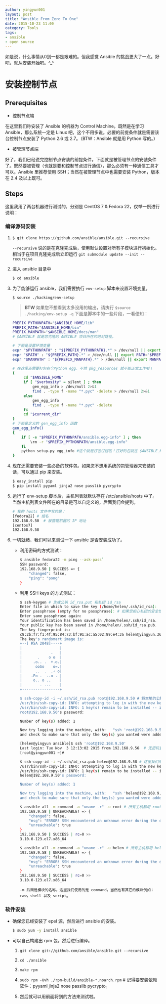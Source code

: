 ```yaml
---
author: yingyun001
layout: post
title: "Ansible From Zero To One"
date: 2015-10-23 11:00
category: Tools
tags:
- ansible
- open source
---
```


如是说，什么事情从0到一都是艰难的。但我感觉 Ansible 的挑战更大了一点。好吧，就从安装开始吧。^_^

# 安装控制节点

## Prerequisites

* 控制节点端

在这里我们称安装了 Ansible 的机器为 Control Machine。既然是在学习 Ansible，那么系统一定是 Linux 吧，这个不用多说。必要的前提条件就是需要该台控制节点安装了 Python 2.6 或 2.7。（BTW：Ansible 就是用 Python 写的。）


* 被管理节点端

好了，我们已经说完控制节点安装的前提条件，下面就是被管理节点的安装条件了。既然要被管理（也就是要和控制节点进行通信），那么必须有一种通信工具才可以。Ansible 里推荐使用 SSH；当然在被管理节点中也需要安装 Python，版本在 2.4 及以上既可。

## Steps
这里我用了两台机器进行测试的，分别是 CentOS 7 & Fedora 22，仅举一例进行说明：

### 编译源码安装

1. `$ git clone https://github.com/ansible/ansible.git --recursive`

   `--recursive` 说的是在克隆完成后，使用默认设置对所有子模块进行初始化。相当于在项目克隆完成后立即运行 `git submodule update --init --recursive` 

2. 进入 ansible 目录中
   
   ~~~ bash
   $ cd ansible
   ~~~

3. 为了能够运行 ansible，我们需要执行 `env-setup` 脚本来设置环境变量。

   `$ source ./hacking/env-setup`
   
   > **BTW**
   > 如果您不想看到太多没用的输出，请执行 `$source ./hacking/env-setup -q`
   下面是脚本中的一些片段，一看便知：

   ~~~ bash
   PREFIX_PYTHONPATH="$ANSIBLE_HOME/lib"  
   PREFIX_PATH="$ANSIBLE_HOME/bin"
   PREFIX_MANPATH="$ANSIBLE_HOME/docs/man"
   # $ANSIBLE 就是您克隆的 ANSIBLE 项目所在的绝对路径。
   ~~~

   ~~~ bash 
   # 下面是设置环境变量
   expr "$PYTHONPATH" : "${PREFIX_PYTHONPATH}.*" > /dev/null || export PYTHONPATH="$PREFIX_PYTHONPATH:$PYTHONPATH"
   expr "$PATH" : "${PREFIX_PATH}.*" > /dev/null || export PATH="$PREFIX_PATH:$PATH"
   expr "$MANPATH" : "${PREFIX_MANPATH}.*" > /dev/null || export MANPATH="$PREFIX_MANPATH:$MANPATH"
   ~~~

   ~~~ bash
   # 在这里还需要打包有个Python egg，不然 pkg_resources 就不能正常工作啦！
   (
        cd "$ANSIBLE_HOME"
        if [ "$verbosity" = silent ] ; then
            gen_egg_info > /dev/null 2>&1
            find . -type f -name "*.pyc" -delete > /dev/null 2>&1
        else
            gen_egg_info
            find . -type f -name "*.pyc" -delete
        fi
        cd "$current_dir"
   )
   # 下面是定义的 gen_egg_info 函数
   gen_egg_info()
   {
       if [ -e "$PREFIX_PYTHONPATH/ansible.egg-info" ] ; then
           \rm -r "$PREFIX_PYTHONPATH/ansible.egg-info"
       fi
       python setup.py egg_info #这个就是打包过程啦！打好的包就在 $ANSIBLE_HOME/lib/ansible.egg-info。这里使用打包格式是 egg_info，欲知更多格式请执行 python setup.py --help-commands。
   }
   ~~~

4. 现在还需要安装一些必备的软件包。如果您不想用系统的包管理器来安装的话，可以通过 pip 来安装。
   
   ~~~ bash
   $ easy_install pip
   $ pip install pyyaml jinja2 nose passlib pycrypto
   ~~~

5. 运行了 env-setup 脚本后，主机列表就默认存在 /etc/ansible/hosts 中了。当然主机列表文件所在的目录是可以自定义的，后面我们会提到。

   ~~~bash
   # 我的 hosts 文件中写的是：
   [fedora22] # 组名
   192.168.9.50  # 被管理机器的 IP 地址
   [centos7]
   192.168.9.58
   ~~~

6. 一切就绪，我们可以来测试一下 ansible 是否安装成功了。
   
   * 利用密码的方式测试：

     ~~~ bash
     $ ansible fedora22 -m ping --ask-pass`  
     SSH password: 
     192.168.9.50 | SUCCESS => {
         "changed": false, 
         "ping": "pong"
     }
     ~~~

   * 利用 SSH keys 的方式测试：

     ~~~ bash
     $ ssh-keygen # 生成公钥 id_rsa.put 和私钥 id_rsa
     Enter file in which to save the key (/home/helen/.ssh/id_rsa): 
     Enter passphrase (empty for no passphrase): # 如果您担心私钥的安全性，请为私钥设置口令。 
     Enter same passphrase again: 
     Your identification has been saved in /home/helen/.ssh/id_rsa.
     Your public key has been saved in /home/helen/.ssh/id_rsa.pub.
     The key fingerprint is:
     c8:2b:f7:f1:4f:95:84:73:bf:91:ac:a5:02:89:e4:3a helen@yingyun.36
     The key's randomart image is:
     +--[ RSA 2048]----+
     |                 |
     |             .   |
     |       .    o o  |
     |     .o.. .  +.o.|
     |      ooSo    o=.|
     |      ..  .  .+ o|
     |    .Eo .  ..o . |
     |     o.. o ..    |
     |        . ...    |
     +-----------------+

     $ ssh-copy-id -i ~/.ssh/id_rsa.pub root@192.168.9.50 # 将本地的公钥传到目的机器（192.168.9.50）中。
     /usr/bin/ssh-copy-id: INFO: attempting to log in with the new key(s), to filter out any that are already installed
     /usr/bin/ssh-copy-id: INFO: 1 key(s) remain to be installed -- if you are prompted now it is to install the new keys
     root@192.168.9.50's password: 

     Number of key(s) added: 1

     Now try logging into the machine, with:   "ssh 'root@192.168.9.50'"
     and check to make sure that only the key(s) you wanted were added.
     
     [helen@yingyun ansible]$ ssh 'root@192.168.9.50' 
     Last login: Tue Nov  3 12:13:02 2015 from 192.168.9.56  # 无密码登录设置成功！
     [root@yingyun001 ~]# 
     
     $ ssh-copy-id -i ~/.ssh/id_rsa.pub helen@192.168.9.58 # 这里我们用 helen 用户，为什么用另一个用户，一会儿就知道啦   
     /usr/bin/ssh-copy-id: INFO: attempting to log in with the new key(s), to filter out any that are already installed
     /usr/bin/ssh-copy-id: INFO: 1 key(s) remain to be installed -- if you are prompted now it is to install the new keys
     helen@192.168.9.50's password: 

     Number of key(s) added: 1

     Now try logging into the machine, with:   "ssh 'helen@192.168.9.50'"
     and check to make sure that only the key(s) you wanted were added.
     ~~~     
 
     ~~~ bash
     $ ansible all -m command -a "uname -r" -u root # 所有主机都用 root 用户来 ping
     192.168.9.58 | UNREACHABLE! => {
         "changed": false, 
         "msg": "ERROR! SSH encountered an unknown error during the connection. We recommend you re-run the command using -vvvv, which will enable SSH debugging output to help diagnose the issue", 
         "unreachable": true
     }
     192.168.9.50 | SUCCESS | rc=0 >>
     3.10.0-123.el7.x86_64
     ~~~

     ~~~ bash
     $ ansible all -m command -a "uname -r" -u helen # 所有主机都用 helen 用户来 ping，和上面的对比后您应该明白 -u 的用法了吧！
     192.168.9.58 | UNREACHABLE! => {
         "changed": false, 
         "msg": "ERROR! SSH encountered an unknown error during the connection. We recommend you re-run the command using -vvvv, which will enable SSH debugging output to help diagnose the issue", 
         "unreachable": true
     }
     192.168.9.50 | SUCCESS | rc=0 >>
     3.10.0-123.el7.x86_64
     ~~~       
     
     `-m 后面是模块的名称，这里我们使用的是 command，当然也有其它的模块例如：raw，shell 以及 script`。 

### 软件安装
     
* 确保您已经安装了 epel 源，然后进行 ansible 的安装。
 
  ~~~ bash
  $ sudo yum -y install ansible
  ~~~
   
* 可以自己构建出 rpm 包，然后进行编译。
  1. `git clone git://github.com/ansible/ansible.git --recursive`

  2. `cd ./ansible`

  3. `make rpm`

  4. `sudo rpm -Uvh ./rpm-build/ansible-*.noarch.rpm` # 记得要安装依赖软件：pyyaml jinja2 nose passlib pycrypto。

  5. 然后就可以用前面将到的方法来测试啦。
